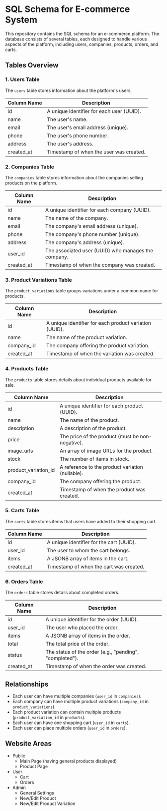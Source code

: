 # SQL Schema for E-commerce System

This repository contains the SQL schema for an e-commerce platform. The database consists of several tables, each designed to handle various aspects of the platform, including users, companies, products, orders, and carts.

## Tables Overview

### 1. Users Table
The `users` table stores information about the platform's users.

| Column Name   | Description                                      |
|---------------|--------------------------------------------------|
| id            | A unique identifier for each user (UUID).        |
| name          | The user's name.                                 |
| email         | The user's email address (unique).               |
| phone         | The user's phone number.                         |
| address       | The user's address.                              |
| created_at    | Timestamp of when the user was created.          |

### 2. Companies Table
The `companies` table stores information about the companies selling products on the platform.

| Column Name   | Description                                      |
|---------------|--------------------------------------------------|
| id            | A unique identifier for each company (UUID).     |
| name          | The name of the company.                         |
| email         | The company's email address (unique).            |
| phone         | The company's phone number (unique).             |
| address       | The company's address (unique).                  |
| user_id       | The associated user (UUID) who manages the company.|
| created_at    | Timestamp of when the company was created.       |

### 3. Product Variations Table
The `product_variations` table groups variations under a common name for products.

| Column Name   | Description                                      |
|---------------|--------------------------------------------------|
| id            | A unique identifier for each product variation (UUID). |
| name          | The name of the product variation.               |
| company_id    | The company offering the product variation.      |
| created_at    | Timestamp of when the variation was created.     |

### 4. Products Table
The `products` table stores details about individual products available for sale.

| Column Name         | Description                                                  |
|---------------------|--------------------------------------------------------------|
| id                  | A unique identifier for each product (UUID).                 |
| name                | The name of the product.                                     |
| description         | A description of the product.                                |
| price               | The price of the product (must be non-negative).             |
| image_urls          | An array of image URLs for the product.                      |
| stock               | The number of items in stock.                                |
| product_variation_id| A reference to the product variation (nullable).             |
| company_id          | The company offering the product.                            |
| created_at          | Timestamp of when the product was created.                   |

### 5. Carts Table
The `carts` table stores items that users have added to their shopping cart.

| Column Name   | Description                                          |
|---------------|------------------------------------------------------|
| id            | A unique identifier for the cart (UUID).            |
| user_id       | The user to whom the cart belongs.                  |
| items         | A JSONB array of items in the cart.                 |
| created_at    | Timestamp of when the cart was created.              |

### 6. Orders Table
The `orders` table stores details about completed orders.

| Column Name   | Description                                          |
|---------------|------------------------------------------------------|
| id            | A unique identifier for the order (UUID).           |
| user_id       | The user who placed the order.                       |
| items         | A JSONB array of items in the order.                 |
| total         | The total price of the order.                        |
| status        | The status of the order (e.g., "pending", "completed").|
| created_at    | Timestamp of when the order was created.             |

## Relationships

- Each user can have multiple companies (`user_id` in `companies`).
- Each company can have multiple product variations (`company_id` in `product_variations`).
- Each product variation can contain multiple products (`product_variation_id` in `products`).
- Each user can have one shopping cart (`user_id` in `carts`).
- Each user can place multiple orders (`user_id` in `orders`).

## Website Areas

- Public
    - Main Page (having general products displayed)
    - Product Page
- User
    - Cart
    - Orders
- Admin
    - General Settings
    - New/Edit Product
    - New/Edit Product Variation
